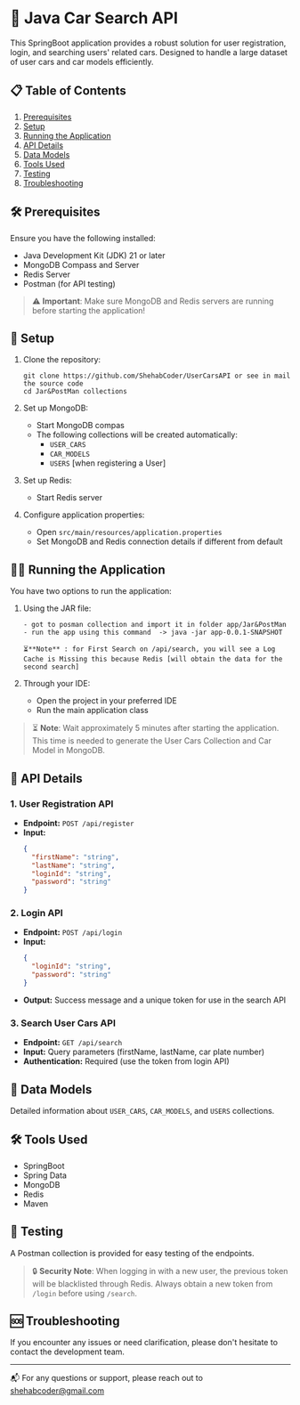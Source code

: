# 🚗 Java Car Search API

This SpringBoot application provides a robust solution for user registration, login, and searching users' related cars. Designed to handle a large dataset of user cars and car models efficiently.

## 📋 Table of Contents
1. [Prerequisites](#prerequisites)
2. [Setup](#setup)
3. [Running the Application](#running-the-application)
4. [API Details](#api-details)
5. [Data Models](#data-models)
6. [Tools Used](#tools-used)
7. [Testing](#testing)
8. [Troubleshooting](#troubleshooting)

## 🛠 Prerequisites

Ensure you have the following installed:
- Java Development Kit (JDK) 21 or later
- MongoDB Compass and Server
- Redis Server
- Postman (for API testing)

> ⚠️ **Important**: Make sure MongoDB and Redis servers are running before starting the application!

## 🚀 Setup

1. Clone the repository:
   ```
   git clone https://github.com/ShehabCoder/UserCarsAPI or see in mail the source code
   cd Jar&PostMan collections
   ```

2. Set up MongoDB:
   - Start MongoDB compas
   - The following collections will be created automatically:
     - `USER_CARS`
     - `CAR_MODELS`
     - `USERS` [when registering a User]

3. Set up Redis:
   - Start Redis server

4. Configure application properties:
   - Open `src/main/resources/application.properties`
   - Set MongoDB and Redis connection details if different from default

## 🏃‍♂️ Running the Application

You have two options to run the application:

1. Using the JAR file:
   ```
   - got to posman collection and import it in folder app/Jar&PostMan
   - run the app using this command  -> java -jar app-0.0.1-SNAPSHOT
   ```
   ```
   ⏳**Note** : for First Search on /api/search, you will see a Log Cache is Missing this because Redis [will obtain the data for the second search] 
   ```

2. Through your IDE:
   - Open the project in your preferred IDE
   - Run the main application class

> ⏳ **Note**: Wait approximately 5 minutes after starting the application. This time is needed to generate the User Cars Collection and Car Model in MongoDB.

## 🔌 API Details

### 1. User Registration API
- **Endpoint:** `POST /api/register`
- **Input:**
  ```json
  {
    "firstName": "string",
    "lastName": "string",
    "loginId": "string",
    "password": "string"
  }
  ```

### 2. Login API
- **Endpoint:** `POST /api/login`
- **Input:**
  ```json
  {
    "loginId": "string",
    "password": "string"
  }
  ```
- **Output:** Success message and a unique token for use in the search API

### 3. Search User Cars API
- **Endpoint:** `GET /api/search`
- **Input:** Query parameters (firstName, lastName, car plate number)
- **Authentication:** Required (use the token from login API)

## 💾 Data Models

Detailed information about `USER_CARS`, `CAR_MODELS`, and `USERS` collections.

## 🛠 Tools Used

- SpringBoot
- Spring Data
- MongoDB
- Redis
- Maven

## 🧪 Testing

A Postman collection is provided for easy testing of the endpoints. 

> 🔒 **Security Note**: When logging in with a new user, the previous token will be blacklisted through Redis. Always obtain a new token from `/login` before using `/search`.

## 🆘 Troubleshooting

If you encounter any issues or need clarification, please don't hesitate to contact the development team.

---

📬 For any questions or support, please reach out to [shehabcoder@gmail.com](mailto:shehabcoder@gmail.com)
